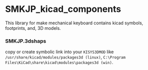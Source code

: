 # SMKJP_kicad_components

This library for make mechanical keyboard contains kicad symbols, footprints, and, 3D models.

### SMKJP.3dshaps 
copy or create symbolic link into your `KISYS3DMOD` like `/usr/share/kicad/modules/packages3d (linux)`, `C:\Program Files\KiCad\share\kicad\modules\packages3d (win)`.
